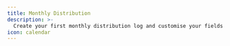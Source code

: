 ```yaml
---
title: Monthly Distribution
description: >-
  Create your first monthly distribution log and customise your fields
icon: calendar
---
```


